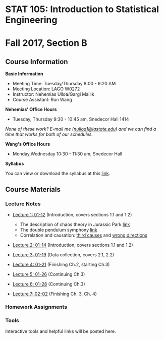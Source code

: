 # STAT 105: Introduction to Statistical Engineering 

# Fall 2017, Section B

## Course Information

**Basic Information**

-  Meeting Time: Tuesday/Thursday 8:00 - 9:20 AM
-  Meeting Location: LAGO W0272
-  Instructor: Nehemias Ulloa/Gargi Mallik
-  Course Assistant: Run Wang

**Nehemias' Office Hours**

-  Tuesday, Thursday 9:30 - 10:45 am, Snedecor Hall 1414


*None of these work? E-mail me (nulloa1@iastate.edu) and we can find a time that works for both of our schedules.*

**Wang's Office Hours**

-  Monday,Wednesday 10:30 - 11:30 am, Snedecor Hall

**Syllabus**

You can view or download the syllabus at this [link](stat105/Syllabus_105_F17.pdf).


## Course Materials



### Lecture Notes

-  [Lecture 1: 01-12](./stat105/lectures/lecture1/lecture1.html) (Introduction, covers sections 1.1 and 1.2)
   -  The description of chaos theory in Jurassic Park [link](https://www.youtube.com/watch?v=5cVLUPwrSmU)
   -  The double pendulum symphony [link](https://www.youtube.com/watch?v=MtJLhb9yaPc)
   -  Correlation and causation: [third causes](https://en.wikipedia.org/wiki/Third-cause_fallacy) and [wrong directions](https://en.wikipedia.org/wiki/Wrong_direction)

-  [Lecture 2: 01-14](stat105/lectures/lecture2/lecture2.html) (Introduction, covers sections 1.1 and 1.2)

-  [Lecture 3: 01-19](stat105/lectures/lecture3/lecture3.html) (Data collection, covers 2.1, 2.2)

-  [Lecture 4: 01-21](stat105/lectures/lecture4/lecture4.html) (Finishing Ch.2, starting Ch.3)

-  [Lecture 5: 01-26](stat105/lectures/lecture5/lecture5.html) (Continuing Ch.3)

-  [Lecture 6: 01-28](stat105/lectures/lecture6/lecture6.html) (Continuing Ch.3)

-  [Lecture 7: 02-02](stat105/lectures/lecture7/lecture7.html) (Finishing Ch. 3, Ch. 4)


### Homework Assignments


### Tools

   Interactive tools and helpful links will be posted here.
